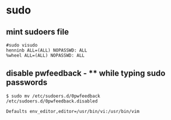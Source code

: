 # sudo

## mint sudoers file
```
#sudo visudo
henninb ALL=(ALL) NOPASSWD: ALL
%wheel ALL=(ALL) NOPASSWD: ALL
```

## disable pwfeedback - ** while typing sudo passwords
```
$ sudo mv /etc/sudoers.d/0pwfeedback /etc/sudoers.d/0pwfeedback.disabled
```

```
Defaults env_editor,editor=/usr/bin/vi:/usr/bin/vim
